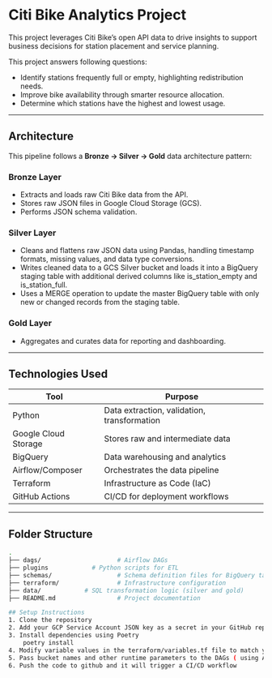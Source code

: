 #  Citi Bike Analytics Project

This project leverages Citi Bike’s open API data to drive insights to support business decisions for station placement and service planning.

This project answers following questions:
- Identify stations frequently full or empty, highlighting redistribution needs.
- Improve bike availability through smarter resource allocation.
- Determine which stations have the highest and lowest usage.


---

## Architecture

This pipeline follows a **Bronze → Silver → Gold** data architecture pattern:

### Bronze Layer
- Extracts and loads raw Citi Bike data from the API.
- Stores raw JSON files in Google Cloud Storage (GCS).
- Performs JSON schema validation.

### Silver Layer
- Cleans and flattens raw JSON data using Pandas, handling timestamp formats, missing values, and data type conversions.
- Writes cleaned data to a GCS Silver bucket and loads it into a BigQuery staging table with additional derived columns like is_station_empty and is_station_full.
- Uses a MERGE operation to update the master BigQuery table with only new or changed records from the staging table.

### Gold Layer
- Aggregates and curates data for reporting and dashboarding.

---

## Technologies Used

| Tool             | Purpose                                |
|------------------|----------------------------------------|
| Python           | Data extraction, validation, transformation |
| Google Cloud Storage | Stores raw and intermediate data       |
| BigQuery         | Data warehousing and analytics          |
| Airflow/Composer | Orchestrates the data pipeline          |
| Terraform        | Infrastructure as Code (IaC)            |
| GitHub Actions   | CI/CD for deployment workflows          |

---

## Folder Structure

```bash
.
├── dags/                     # Airflow DAGs
├── plugins            # Python scripts for ETL
├── schemas/                  # Schema definition files for BigQuery tables
├── terraform/                # Infrastructure configuration
├── data/            # SQL transformation logic (silver and gold)
├── README.md                 # Project documentation

## Setup Instructions
1. Clone the repository
2. Add your GCP Service Account JSON key as a secret in your GitHub repository ( GCP_SA_KEY)
3. Install dependencies using Poetry
    poetry install
4. Modify variable values in the terraform/variables.tf file to match your GCP project, region, and desired bucket names
5. Pass bucket names and other runtime parameters to the DAGs ( using Airflow Variables or environment configs in your DAG definition files)
6. Push the code to github and it will trigger a CI/CD workflow


